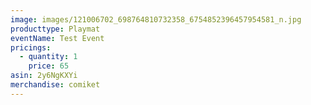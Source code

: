 ```yaml
---
image: images/121006702_698764810732358_6754852396457954581_n.jpg
producttype: Playmat
eventName: Test Event
pricings:
  - quantity: 1
    price: 65
asin: 2y6NgKXYi
merchandise: comiket
---
```

